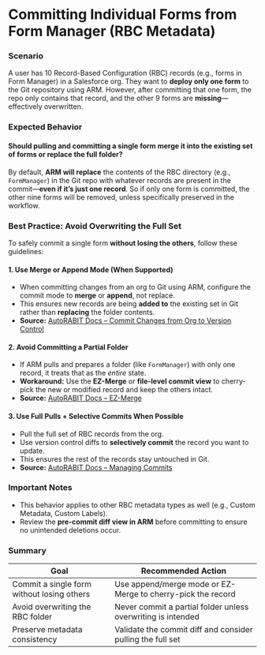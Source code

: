 # Committing Individual Forms from Form Manager (RBC Metadata)

### Scenario

A user has 10 Record-Based Configuration (RBC) records (e.g., forms in Form Manager) in a Salesforce org. They want to **deploy only one form** to the Git repository using ARM. However, after committing that one form, the repo only contains that record, and the other 9 forms are **missing**—effectively overwritten.

### Expected Behavior

#### Should pulling and committing a single form merge it into the existing set of forms or replace the full folder?

By default, **ARM will replace** the contents of the RBC directory (e.g., `FormManager`) in the Git repo with whatever records are present in the commit—**even if it’s just one record**. So if only one form is committed, the other nine forms will be removed, unless specifically preserved in the workflow.

### Best Practice: Avoid Overwriting the Full Set

To safely commit a single form **without losing the others**, follow these guidelines:

#### 1. Use Merge or Append Mode (When Supported)

* When committing changes from an org to Git using ARM, configure the commit mode to **merge** or **append**, not replace.
* This ensures new records are being **added to** the existing set in Git rather than **replacing** the folder contents.
* **Source:** [AutoRABIT Docs – Commit Changes from Org to Version Control](https://docs.autorabit.com/docs/commit-changes-from-org-to-version-control)

#### 2. Avoid Committing a Partial Folder

* If ARM pulls and prepares a folder (like `FormManager`) with only one record, it treats that as the _entire_ state.
* **Workaround:** Use the **EZ-Merge** or **file-level commit view** to cherry-pick the new or modified record and keep the others intact.
* **Source:** [AutoRABIT Docs – EZ-Merge](https://docs.autorabit.com/docs/ez-merge)

#### 3. Use Full Pulls + Selective Commits When Possible

* Pull the full set of RBC records from the org.
* Use version control diffs to **selectively commit** the record you want to update.
* This ensures the rest of the records stay untouched in Git.
* **Source:** [AutoRABIT Docs – Managing Commits](https://docs.autorabit.com/docs/manage-commits)

### Important Notes

* This behavior applies to other RBC metadata types as well (e.g., Custom Metadata, Custom Labels).
* Review the **pre-commit diff view in ARM** before committing to ensure no unintended deletions occur.

### Summary

| Goal                                       | Recommended Action                                           |
| ------------------------------------------ | ------------------------------------------------------------ |
| Commit a single form without losing others | Use append/merge mode or EZ-Merge to cherry-pick the record  |
| Avoid overwriting the RBC folder           | Never commit a partial folder unless overwriting is intended |
| Preserve metadata consistency              | Validate the commit diff and consider pulling the full set   |
